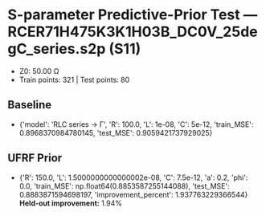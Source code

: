 # S-parameter Predictive-Prior Test — RCER71H475K3K1H03B_DC0V_25degC_series.s2p (S11)
- Z0: 50.00 Ω
- Train points: 321  |  Test points: 80

## Baseline
- {'model': 'RLC series -> Γ', 'R': 100.0, 'L': 1e-08, 'C': 5e-12, 'train_MSE': 0.8968370984780145, 'test_MSE': 0.9059421737929025}

## UFRF Prior
- {'R': 150.0, 'L': 1.5000000000000002e-08, 'C': 7.5e-12, 'a': 0.2, 'phi': 0.0, 'train_MSE': np.float64(0.8853587255144088), 'test_MSE': 0.8883871594698197, 'improvement_percent': 1.937763229366544}
**Held-out improvement:** 1.94%